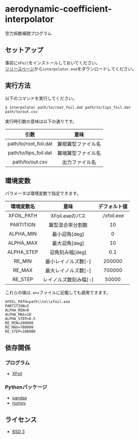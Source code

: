 # aerodynamic-coefficient-interpolator
空力係数補間プログラム

## セットアップ
事前に`XFoil`をインストールしておいてください。  
[リリースページ](https://github.com/PANFACTORY/aerodynamic-coefficient-interpolator/releases)から`interpolator.exe`をダウンロードしてください。

## 実行方法
以下のコマンドを実行してください。

```
$ interpolator path/to/root_foil.dat path/to/tips_foil.dat path/to/out.csv
```

実行時引数の意味は以下の通りです。

|引数|意味|
|:--:|:--:|
|path/to/root_foil.dat|翼根翼型ファイル名|
|path/to/tips_foil.dat|翼端翼型ファイル名|
|path/to/out.csv|出力ファイル名|

## 環境変数
パラメータは環境変数で指定できます。  

|環境変数名|意味|デフォルト値|
|:--:|:--:|:--:|
|XFOIL_PATH|XFoil.exeのパス|./xfoil.exe|
|PARTITION|翼型混合率分割数|10|
|ALPHA_MIN|最小迎角\[deg\]|0|
|ALPHA_MAX|最大迎角\[deg\]|10|
|ALPHA_STEP|迎角刻み幅\[deg\]|0.1|
|RE_MIN|最小レイノルズ数\[-\]|200000|
|RE_MAX|最大レイノルズ数\[-\]|700000|
|RE_STEP|レイノルズ数刻み幅\[-\]|50000|

これらの値は`.env`ファイルに記載しても適用できます。

```
XFOIL_PATH=path\\to\\xfoil.exe
PARTITION=5
ALPHA_MIN=0
ALPHA_MAX=10
ALPHA_STEP=0.5
RE_MIN=200000
RE_MAX=700000
RE_STEP=100000
```

## 依存関係
### プログラム
- [XFoil](https://web.mit.edu/drela/Public/web/xfoil/)

### Pythonパッケージ
- [pandas](https://pandas.pydata.org/)
- [numpy](https://numpy.org/)

## ライセンス
- [BSD 3](LICENSE)